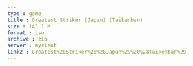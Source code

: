 ```yaml
---
type : game
title : Greatest Striker (Japan) (Taikenban)
size : 141.1 M
format : iso
archive : zip
server : myrient
link2 : Greatest%20Striker%20%28Japan%29%20%28Taikenban%29
---
```

